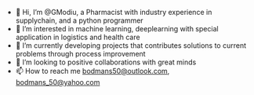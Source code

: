 - 👋 Hi, I’m @GModiu, a Pharmacist with industry experience in supplychain, and a python programmer
- 👀 I’m interested in machine learning, deeplearning with special application in logistics and health care
- 🌱 I’m currently developing projects that contributes solutions to current problems through process improvement
- 💞️ I’m looking to positive collaborations with great minds
- 📫 How to reach me bodmans50@outlook.com, bodmans_50@yahoo.com

<!---
GModiu/GModiu is a ✨ special ✨ repository because its `README.md` (this file) appears on your GitHub profile.
You can click the Preview link to take a look at your changes.
--->
